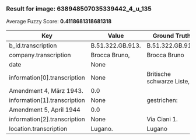 ### Result for image: 638948507035339442_4_u_135
Average Fuzzy Score: **0.4118681318681318**
<small>

| Key | Value | Ground Truth | Score |
| --- | --- | --- | --- |
| b_id.transcription | B.51.322.GB.913. | B.51.322.GB.913. | 1.0 |
| company.transcription | Brocca Bruno, | Brocca Bruno | 0.96 |
| date | None |  | 0.0 |
| information[0].transcription | None | Britische schwarze Liste,
Amendment 4, März 1943. | 0.0 |
| information[1].transcription | None | gestrichen:
Amendment 5, April 1944 | 0.0 |
| information[2].transcription | None | Via Ciani 1. | 0.0 |
| location.transcription | Lugano. | Lugano | 0.923076923076923 |

</small>
